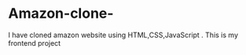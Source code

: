 # Amazon-clone-
I have cloned amazon website using HTML,CSS,JavaScript . This is my frontend project
